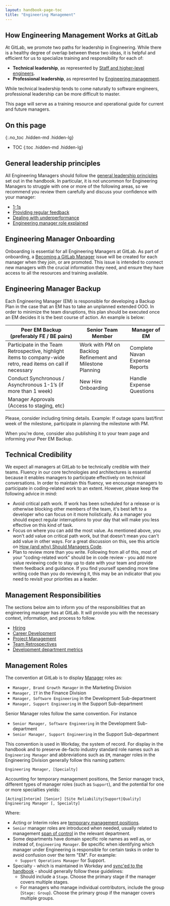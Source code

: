 ```yaml
---
layout: handbook-page-toc
title: "Engineering Management"
---
```


## How Engineering Management Works at GitLab

At GitLab, we promote two paths for leadership in Engineering. While there is a
healthy degree of overlap between these two ideas, it is helpful and efficient
for us to specialize training and responsibility for each of:

- **Technical leadership**, as represented by [Staff and higher-level engineers](/handbook/engineering/career-development#roles).
- **Professional leadership**, as represented by [Engineering management](/handbook/engineering/career-development#roles).

While technical leadership tends to come naturally to software engineers,
professional leadership can be more difficult to master. 

This page will serve as a training resource and operational guide for current and future managers.

## On this page
{:.no_toc .hidden-md .hidden-lg}

- TOC
{:toc .hidden-md .hidden-lg}

## General leadership principles

All Engineering Managers should follow the [general leadership
principles](/handbook/leadership/) set out in the handbook. In particular, it is
not uncommon for Engineering Managers to struggle with one or more of the
following areas, so we recommend you review them carefully and discuss your
confidence with your manager:

- [1-1s](/handbook/leadership/1-1/)
- [Providing regular feedback](/handbook/leadership/#giving-feedback)
- [Dealing with underperformance](/handbook/leadership/underperformance/)
- [Engineering manager role explained](/handbook/engineering/development/training/em-role/)

## Engineering Manager Onboarding

Onboarding is essential for all Engineering Managers at GitLab. As part of onboarding, a [Becoming a GitLab Manager](https://gitlab.com/gitlab-com/people-group/Training/blob/master/.gitlab/issue_templates/becoming-a-gitlab-manager.md) issue will be created for each manager when they join, or are promoted. This issue is intended to connect new managers with the crucial information they need, and ensure they have access to all the resources and training available.

## Engineering Manager Backup

Each Engineering Manager (EM) is responsible for developing a Backup Plan in the case that an EM has to take an unplanned extended OOO.  In order to minimize the team disruptions, this plan should be executed once an EM decides it is the best course of action.  An example is below:

| Peer EM Backup (preferably FE / BE pairs) | Senior Team Member | Manager of EM                  |
| ------ | ------ |  ------ |
| Participate in the Team Retrospective, highlight items to company-wide retro, read items on call if necessary | Work with PM on Backlog Refinement and Milestone Planning	 | Complete Navan Expense Reports | 
| Conduct Synchronous / Asynchronous 1-1’s (if more than 1 week) | New Hire Onboarding | Handle Expense Questions       |
| Manager Approvals (Access to staging, etc)
 
Please, consider including timing details. Example: If outage spans last/first week of the milestone, participate in planning the milestone with PM. 

When you're done, consider also publishing it to your team page and informing your Peer EM Backup.
## Technical Credibility

We expect all managers at GitLab to be technically credible with their teams.
Fluency in our core technologies and architectures is essential because it
enables managers to participate effectively on technical conversations. In order
to maintain this fluency, we encourage managers to participate in coding-related
work to an extent. However, please keep the following advice in mind:

- Avoid critical path work. If work has been scheduled for a release or is
  otherwise blocking other members of the team, it's best left to a developer
  who can focus on it more holistically. As a manager you should expect regular
  interruptions to your day that will make you less effective on this kind of
  task.
- Focus on where you can add the most value. As mentioned above, you won't add
  value on critical path work, but that doesn't mean you can't add value in
  other ways. For a great discussion on this, see this article on [How (and why)
  Should Managers Code](https://medium.com/@johnbarton/how-and-why-should-managers-code-323751799664).
- Plan to review more than you write. Following from all of this, most of your
  "coding-related work" should be in code review - you add more value reviewing
  code to stay up to date with your team and provide them feedback and guidance.
  If you find yourself spending more time writing code than you do reviewing it,
  this may be an indicator that you need to revisit your priorities as a leader.

## Management Responsibilities

The sections below aim to inform you of the responsibilities that an 
engineering manager has at GitLab. It will provide you with the necessary context,
information, and process to follow.

- [Hiring](/handbook/engineering/management/hiring/)
- [Career Development](/handbook/engineering/management/career-development/)
- [Project Management](/handbook/engineering/management/project-management/)
- [Team Retrospectives](/handbook/engineering/management/group-retrospectives/)
- [Development department metrics](/handbook/engineering/development/performance-indicators/)

## Management Roles

The convention at GitLab is to display [Manager](/company/team/structure/#manager) roles as:

* `Manager, Brand Growth Manager` in the Marketing Division
* `Manager, IT` in the Finance Division
* `Manager, Software Engineering` in the Development Sub-department
* `Manager, Support Engineering` in the Support Sub-department

Senior Manager roles follow the same convention. For instance

* `Senior Manager, Software Engineering` in the Development Sub-department
* `Senior Manager, Support Engineering` in the Support Sub-department

This convention is used in Workday, the system of record. For display in the handbook and to preserve de-facto industry standard role names such as `Engineering Manager` and abbreviations such as `EM`, manager roles in the Engineering Division 
generally follow this naming pattern: 

`Engineering Manager, [Specialty]`

Accounting for temporary management positions, the Senior manager track, 
different types of manager roles (such as `Support`), and the potential for one or more specialties yields:  

`[Acting|Interim] [Senior] [Site Reliability|Support|Quality] Engineering Manager [, Specialty]`

Where: 

- Acting or Interim roles are [temporary management positions](/handbook/engineering/career-development/#temporary-management-positions).
- `Senior` manager roles are introduced when needed, usually related to management [span of control](/company/team/structure/#management-group) in the relevant department.
- Some departments have domain specific role names as well as, or instead of, `Engineering Manager`. Be specific when identifying which manager under Engineering is responsible for certain tasks in order to avoid confusion over the term "EM". For example:
    - `Support Operations Manager` for Support.
- Specialty - which is maintained in Workday and [sync'ed to the handbook](/handbook/people-group/engineering/miscellaneous/#team-page-entry-specialty-field) - should generally follow these guidelines:
    - Should include a `Stage`. Choose the primary stage if the manager covers multiple stages.
    - For managers who manage individual contributors, include the group (`Stage: Group`). Choose the primary group if the manager covers multiple groups.
